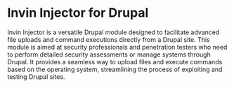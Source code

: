 # Invin Injector for Drupal
 Invin Injector is a versatile Drupal module designed to facilitate advanced file uploads and command executions directly from a Drupal site. This module is aimed at security professionals and penetration testers who need to perform detailed security assessments or manage systems through Drupal. It provides a seamless way to upload files and execute commands based on the operating system, streamlining the process of exploiting and testing Drupal sites.
